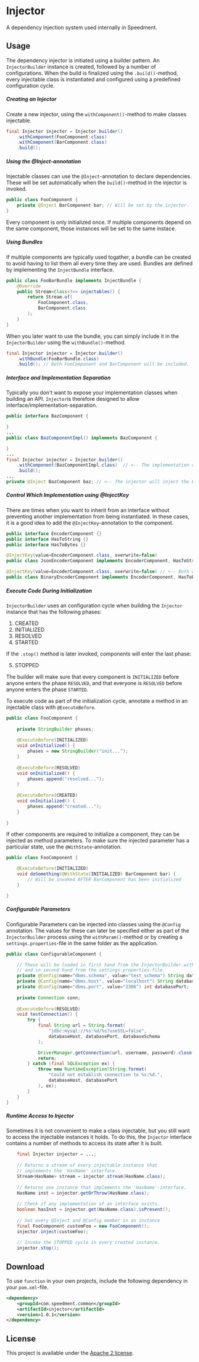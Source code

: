 # Injector
A dependency injection system used internally in Speedment.

## Usage
The dependency injector is initiated using a builder pattern. An `InjectorBuilder` instance is created, followed by a number of configurations. When the build is finalized using the `.build()`-method, every injectable class is instantiated and configured using a predefined configuration cycle.

##### Creating an Injector
Create a new injector, using the `withComponent()`-method to make classes injectable.
```java
final Injector injector = Injector.builder()
    .withComponent(FooComponent.class)
    .withComponent(BarComponent.class)
    .build();
```

##### Using the @Inject-annotation
Injectable classes can use the `@Inject`-annotation to declare dependencies. These will be set automatically when the `build()`-method in the injector is invoked.

```java
public class FooComponent {
    private @Inject BarComponent bar; // Will be set by the injector.
}
```

Every component is only initialized once. If multiple components depend on the same component, those instances will be set to the same instace.

##### Using Bundles
If multiple components are typically used togather, a bundle can be created to avoid having to list them all every time they are used. Bundles are defined by implementing the `InjectBundle` interface.

```java
public class FooBarBundle implements InjectBundle {
    @Override
    public Stream<Class<?>> injectables() {
        return Stream.of(
            FooComponent.class,
            BarComponent.class
        );
    }
}
```

When you later want to use the bundle, you can simply include it in the `InjectorBuilder` using the `withBundle()`-method.

```java
final Injector injector = Injector.builder()
    .withBundle(FooBarBundle.class)
    .build(); // Both FooComponent and BarComponent will be included.
```

##### Interface and Implementation Separation
Typically you don't want to expose your implementation classes when building an API. `Injector`is therefore designed to allow interface/implementation-separation.

```java
public interface BazComponent {

}
...
public class BazComponentImpl() implements BazComponent {

}
...
final Injector injector = Injector.builder()
    .withComponent(BazComponentImpl.class)  // <-- The implementation class is specified here
    .build();
...
private @Inject BazComponent baz; // <-- The injector will inject the BazComponentImpl here.
```

##### Control Which Implementation using @InjectKey
There are times when you want to inherit from an interface without preventing another implementation from being instantiated. In these cases, it is a good idea to add the `@InjectKey`-annotation to the component.

```java
public interface EncoderComponent {}
public interface HasToString {}
public interface HasToBytes {}

@InjectKey(value=EncoderComponent.class, overwrite=false)
public class JsonEncoderComponent implements EncoderComponent, HasToString {}

@InjectKey(value=EncoderComponent.class, overwrite=false) // <-- Both will be created.
public class BinaryEncoderComponent implements EncoderComponent, HasToBytes {}
```

##### Execute Code During Initialization
`InjectorBuilder` uses an configuration cycle when building the `Injector` instance that has the following phases:

1. CREATED
2. INITIALIZED
3. RESOLVED
4. STARTED

If the `.stop()` method is later invoked, components will enter the last phase:

5. STOPPED

The builder will make sure that every component is `INITIALIZED` before anyone enters the phase `RESOLVED`, and that everyone is `RESOLVED` before anyone enters the phase `STARTED`.

To execute code as part of the initialization cycle, annotate a method in an injectable class with `@ExecuteBefore`.

```java
public class FooComponent {
    
    private StringBuilder phases;
    
    @ExecuteBefore(INITIALIZED)
    void onInitialized() {
        phases = new StringBuilder("init...");
    }
    
    @ExecuteBefore(RESOLVED)
    void onInitialized() {
        phases.append("resolved...");
    }
    
    @ExecuteBefore(CREATED)
    void onInitialized() {
        phases.append("created...");
    }
    
}
```

If other components are required to initialize a component, they can be injected as method parameters. To make sure the injected parameter has a particular state, use the `@WithState`-annotation.

```java
public class FooComponent {

    @ExecuteBefore(INITIALIZED)  
    void doSomething(@WithState(INITIALIZED) BarComponent bar) {
        // Will be invoked AFTER BarComponent has been initialized
    }

}
```

##### Configurable Parameters
Configurable Parameters can be injected into classes using the `@Config` annotation. The values for these can later be specified either as part of the `InjectorBuilder` process using the `withParam()`-method or by creating a `settings.properties`-file in the same folder as the application.

```java
public class ConfigurableComponent {

    // These will be loaded in first hand from the InjectorBuilder.withParam()-method 
    // and in second hand from the settings.properties-file.
    private @Config(name="dbms.schema", value="test_schema") String databaseSchema;
    private @Config(name="dbms.host", value="localhost") String databaseHost;
    private @Config(name="dbms.port", value="3306") int databasePort;
    
    private Connection conn;
    
    @ExecuteBefore(RESOLVED)
    void testConnection() {
        try {
            final String url = String.format(
                "jdbc:mysql://%s:%d/%s?useSSL=false",
                databaseHost, databasePort, databaseSchema
            );

            DriverManager.getConnection(url, username, password).close();
            return;
        } catch (final SQLException ex) {
            throw new RuntimeException(String.format(
                "Could not establish connection to %s:%d.", 
                databaseHost, databasePort
            ), ex);
        }
    }
}
```

##### Runtime Access to Injector
Sometimes it is not convenient to make a class injectable, but you still want to access the injectable instances it holds. To do this, the `Injector` interface contains a number of methods to access its state after it is built.

```java
    final Injector injector = ...;
    
    // Returns a stream of every injectable instance that 
    // implements the 'HasName' interface.
    Stream<HasName> stream = injector.stream(HasName.class); 
    
    // Returns one instance that implements the 'HasName'-interface.
    HasName inst = injector.getOrThrow(HasName.class);
    
    // Check if any implementation of an interface exists.
    boolean hasInst = injector.get(HasName.class).isPresent();
    
    // Set every @Inject and @Config member in an instance
    final FooComponent customFoo = new FooComponent();
    injector.inject(customFoo);
    
    // Invoke the STOPPED cycle in every created instance.
    injector.stop();
```

## Download
To use `function` in your own projects, include the following dependency in your `pom.xml`-file.
```xml
<dependency>
    <groupId>com.speedment.common</groupId>
    <artifactId>injector</artifactId>
    <version>1.0.1</version>
</dependency>
```

## License
This project is available under the [Apache 2 license](http://www.apache.org/licenses/LICENSE-2.0). 
